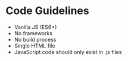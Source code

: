 # Code Guidelines

- Vanilla JS (ES6+)
- No frameworks
- No build process
- Single HTML file
- JavaScript code should only exist in .js files
